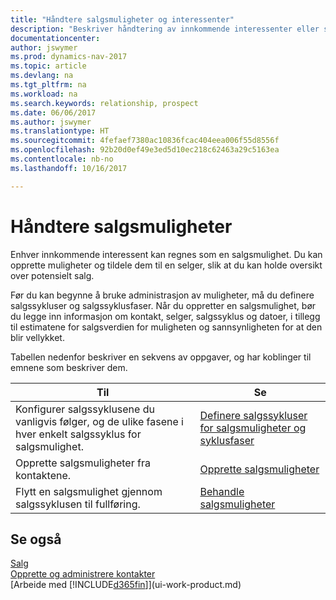 ```yaml
---
title: "Håndtere salgsmuligheter og interessenter"
description: "Beskriver håndtering av innkommende interessenter eller salgsmuligheter i Dynamics NAV og tilknytningen av salgsmuligheten til en selger for å holde rede på potensielt salg."
documentationcenter: 
author: jswymer
ms.prod: dynamics-nav-2017
ms.topic: article
ms.devlang: na
ms.tgt_pltfrm: na
ms.workload: na
ms.search.keywords: relationship, prospect
ms.date: 06/06/2017
ms.author: jswymer
ms.translationtype: HT
ms.sourcegitcommit: 4fefaef7380ac10836fcac404eea006f55d8556f
ms.openlocfilehash: 92b20d0ef49e3ed5d10ec218c62463a29c5163ea
ms.contentlocale: nb-no
ms.lasthandoff: 10/16/2017

---
```

# <a name="managing-sales-opportunities"></a>Håndtere salgsmuligheter
Enhver innkommende interessent kan regnes som en salgsmulighet. Du kan opprette muligheter og tildele dem til en selger, slik at du kan holde oversikt over potensielt salg.

Før du kan begynne å bruke administrasjon av muligheter, må du definere salgssykluser og salgssyklusfaser. Når du oppretter en salgsmulighet, bør du legge inn informasjon om kontakt, selger, salgssyklus og datoer, i tillegg til estimatene for salgsverdien for muligheten og sannsynligheten for at den blir vellykket.

Tabellen nedenfor beskriver en sekvens av oppgaver, og har koblinger til emnene som beskriver dem. 

| Til | Se |
| --- | --- |
| Konfigurer salgssyklusene du vanligvis følger, og de ulike fasene i hver enkelt salgssyklus for salgsmulighet. |[Definere salgssykluser for salgsmuligheter og syklusfaser](marketing-how-setup-opportunity-sales-cycles-stages.md) |
| Opprette salgsmuligheter fra kontaktene. |[Opprette salgsmuligheter](marketing-how-create-opportunities.md) |
| Flytt en salgsmulighet gjennom salgssyklusen til fullføring. |[Behandle salgsmuligheter](marketing-processing-sales-opportunities.md) |

## <a name="see-also"></a>Se også
[Salg](sales-manage-sales.md)  
[Opprette og administrere kontakter](marketing-contacts.md)  
[Arbeide med [!INCLUDE[d365fin](includes/d365fin_md.md)]](ui-work-product.md)

